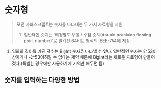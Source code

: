 # 숫자형
> 모던 자바스크립트는 숫자를 나타내는 두 가지 자료형을 지원
> 1. 일반적인 숫자는 '배정밀도 부동소수점 숫자(double precision floating point number)'로 알려진 64비트 형식의 IEEE-754에 저장.
1. 임의의 길이를 가진 정수는 BigInt 숫자로 나타낼 수 있다. 일반적인 숫자는 2^53이상이거나 -2^53이하일 수 없다는 제약 때문에 BigInt라는 새로운 자료형이 만들어졌다.(특별한 경우에만 사용하기에 기억만 해두면 됨)

## 숫자를 입력하는 다양한 방법

